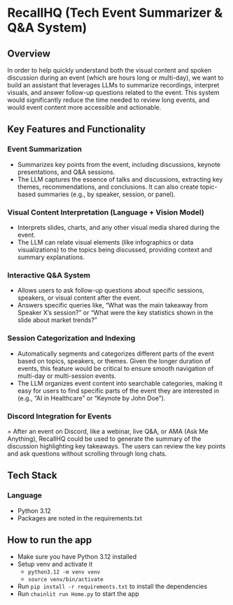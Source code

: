 # **RecallHQ (Tech Event Summarizer & Q&A System)**

## **Overview**
In order to help quickly understand both the visual content and spoken discussion during an event (which are hours long or multi-day), we want to build an assistant that leverages LLMs to summarize recordings, interpret visuals, and answer follow-up questions related to the event. This system would significantly reduce the time needed to review long events, and would event content more accessible and actionable.

## **Key Features and Functionality**
### **Event Summarization** 
- Summarizes key points from the event, including discussions, keynote presentations, and Q&A sessions.
- The LLM captures the essence of talks and discussions, extracting key themes, recommendations, and conclusions. It can also create topic-based summaries (e.g., by speaker, session, or panel).

### **Visual Content Interpretation (Language + Vision Model)**
- Interprets slides, charts, and any other visual media shared during the event.
- The LLM can relate visual elements (like infographics or data visualizations) to the topics being discussed, providing context and summary explanations.

### **Interactive Q&A System**
- Allows users to ask follow-up questions about specific sessions, speakers, or visual content after the event.
- Answers specific queries like, “What was the main takeaway from Speaker X’s session?” or “What were the key statistics shown in the slide about market trends?”

### **Session Categorization and Indexing**
- Automatically segments and categorizes different parts of the event based on topics, speakers, or themes. Given the longer duration of events, this feature would be critical to ensure smooth navigation of multi-day or multi-session events.
- The LLM organizes event content into searchable categories, making it easy for users to find specific parts of the event they are interested in (e.g., “AI in Healthcare” or “Keynote by John Doe”).

### **Discord Integration for Events** 
= After an event on Discord, like a webinar, live Q&A, or AMA (Ask Me Anything), RecallHQ could be used to generate the summary of the discussion highlighting key takeaways. The users can review the key points and ask questions without scrolling through long chats.

## **Tech Stack**
### Language
- Python 3.12
- Packages are noted in the requirements.txt

## **How to run the app**
- Make sure you have Python 3.12 installed
- Setup venv and activate it
    * `python3.12 -m venv venv`
    * `source venv/bin/activate`
- Run `pip install -r requirements.txt` to install the dependencies
- Run `chainlit run Home.py` to start the app
